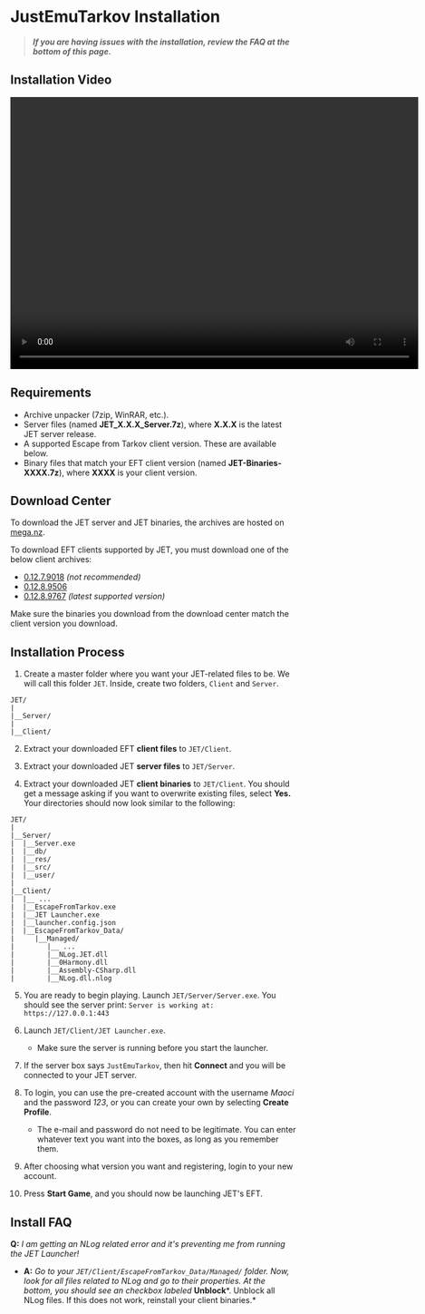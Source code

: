 # JustEmuTarkov Installation

> ***If you are having issues with the installation, review the FAQ at the bottom of this page.***

## Installation Video

<video width="720" height="480" controls>
  <source src="http://static.kiobu.dev/install.mp4">
</video>

## Requirements

- Archive unpacker (7zip, WinRAR, etc.).
- Server files (named **JET_X.X.X_Server.7z**), where **X.X.X** is the latest JET server release.
- A supported Escape from Tarkov client version. These are available below.
- Binary files that match your EFT client version (named **JET-Binaries-XXXX.7z**), where **XXXX** is your client version.

## Download Center

To download the JET server and JET binaries, the archives are hosted on [mega.nz](https://mega.nz/folder/Fg1WCAbR#LVAylusBUPB0cJ6QQXI2QA).

To download EFT clients supported by JET, you must download one of the below client archives:

- [0.12.7.9018](https://maoci.eu/download?file=EFT0.12.7.9018) *(not recommended)*
- [0.12.8.9506](https://maoci.eu/download?file=EFT0.12.8.9506)
- [0.12.8.9767](https://maoci.eu/download?file=EFT0.12.8.9767) *(latest supported version)*

Make sure the binaries you download from the download center match the client version you download.

## Installation Process

1. Create a master folder where you want your JET-related files to be. We will call this folder `JET`. Inside, create two folders, `Client` and `Server`.

```
JET/
|
|__Server/
|
|__Client/
```

2. Extract your downloaded EFT **client files** to `JET/Client`.

3. Extract your downloaded JET **server files** to `JET/Server`.

4. Extract your downloaded JET **client binaries** to `JET/Client`. You should get a message asking if you want to overwrite existing files, select **Yes.** Your directories should now look similar to the following:

```
JET/
|
|__Server/
|  |__Server.exe
|  |__db/
|  |__res/
|  |__src/
|  |__user/
|
|__Client/
|  |__ ...
|  |__EscapeFromTarkov.exe
|  |__JET Launcher.exe
|  |__launcher.config.json
|  |__EscapeFromTarkov_Data/
|     |__Managed/
|        |__ ...
|        |__NLog.JET.dll
|        |__0Harmony.dll
|        |__Assembly-CSharp.dll
|        |__NLog.dll.nlog
```

5. You are ready to begin playing. Launch `JET/Server/Server.exe`. You should see the server print: `Server is working at: https://127.0.0.1:443`

6. Launch `JET/Client/JET Launcher.exe`. 
    - Make sure the server is running before you start the launcher.

7. If the server box says `JustEmuTarkov`, then hit **Connect** and you will be connected to your JET server.

8. To login, you can use the pre-created account with the username *Maoci* and the password *123*, or you can create your own by selecting **Create Profile**.
    - The e-mail and password do not need to be legitimate. You can enter whatever text you want into the boxes, as long as you remember them.

9. After choosing what version you want and registering, login to your new account. 

10. Press **Start Game**, and you should now be launching JET's EFT.

## Install FAQ

**Q:** *I am getting an NLog related error and it's preventing me from running the JET Launcher!*

- **A:** *Go to your `JET/Client/EscapeFromTarkov_Data/Managed/` folder. Now, look for all files related to NLog and go to their properties. At the bottom, you should see an checkbox labeled* **Unblock***. Unblock all NLog files. If this does not work, reinstall your client binaries.*